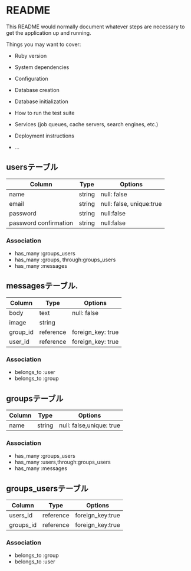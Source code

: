 # README

This README would normally document whatever steps are necessary to get the
application up and running.

Things you may want to cover:

* Ruby version

* System dependencies

* Configuration

* Database creation

* Database initialization

* How to run the test suite

* Services (job queues, cache servers, search engines, etc.)

* Deployment instructions

* ...

## usersテーブル

|Column|Type|Options|
|------|----|-------|
|name|string|null: false|
|email|string|null: false, unique:true|
|password|string|null:false|
|password confirmation|string|null:false|

### Association
- has_many :groups_users 
- has_many :groups, through:groups_users
- has_many :messages



## messagesテーブル.

|Column|Type|Options|
|------|----|-------|
|body|text|null: false|
|image|string||
|group_id|reference|foreign_key: true|
|user_id|reference|foreign_key: true|

### Association
- belongs_to :user
- belongs_to :group



## groupsテーブル

|Column|Type|Options|
|------|----|-------|
|name|string|null: false,unique: true|

### Association
- has_many :groups_users
- has_many :users,through:groups_users
- has_many :messages



## groups_usersテーブル

|Column|Type|Options|
|------|----|-------|
|users_id|reference|foreign_key:true|
|groups_id|reference|foreign_key:true|

### Association
- belongs_to :group
- belongs_to :user




